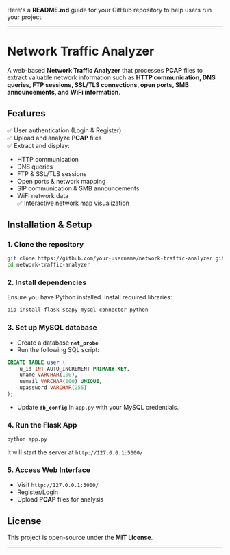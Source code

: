 Here's a **README.md** guide for your GitHub repository to help users run your project.  

---

# **Network Traffic Analyzer**  

A web-based **Network Traffic Analyzer** that processes **PCAP** files to extract valuable network information such as **HTTP communication, DNS queries, FTP sessions, SSL/TLS connections, open ports, SMB announcements, and WiFi information**.  

## **Features**  
✅ User authentication (Login & Register)  
✅ Upload and analyze **PCAP** files  
✅ Extract and display:  
   - HTTP communication  
   - DNS queries  
   - FTP & SSL/TLS sessions  
   - Open ports & network mapping  
   - SIP communication & SMB announcements  
   - WiFi network data  
✅ Interactive network map visualization  

## **Installation & Setup**  

### **1. Clone the repository**  
```bash
git clone https://github.com/your-username/network-traffic-analyzer.git
cd network-traffic-analyzer
```

### **2. Install dependencies**  
Ensure you have Python installed. Install required libraries:  
```bash
pip install flask scapy mysql-connector-python
```

### **3. Set up MySQL database**  
- Create a database **`net_probe`**  
- Run the following SQL script:  
```sql
CREATE TABLE user (
    u_id INT AUTO_INCREMENT PRIMARY KEY,
    uname VARCHAR(100),
    uemail VARCHAR(100) UNIQUE,
    upassword VARCHAR(255)
);
```
- Update **`db_config`** in `app.py` with your MySQL credentials.  

### **4. Run the Flask App**  
```bash
python app.py
```
It will start the server at `http://127.0.0.1:5000/`  

### **5. Access Web Interface**  
- Visit `http://127.0.0.1:5000/`  
- Register/Login  
- Upload **PCAP** files for analysis  

## **License**  
This project is open-source under the **MIT License**.  

---
